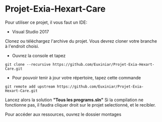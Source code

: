 # Projet-Exia-Hexart-Care
Pour utiliser ce projet, il vous faut un IDE:
- Visual Studio 2017


Clonez ou téléchargez l'archive du projet.
Vous devrez cloner votre branche à l'endroit choisi.
- Ouvrez la console et tapez
```
git clone --recursive https://github.com/Euxiniar/Projet-Exia-Hexart-Care.git
```

- Pour pouvoir tenir à jour votre répertoire, tapez cette commande
```
git remote add upstream https://github.com/Euxiniar/Projet-Exia-Hexart-Care.git
```
Lancez alors la solution **"Tous les programs.sln"**
Si la compilation ne fonctionne pas, il faudra cliquer droit sur le projet selectionné, et le recibler.

Pour accéder aux ressources, ouvrez le dossier montages
